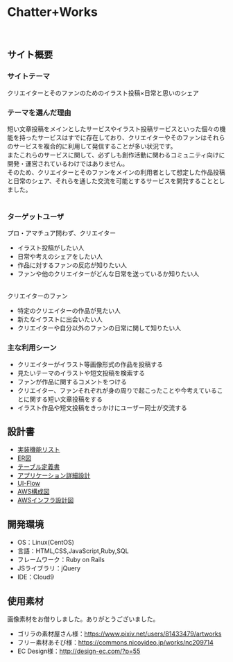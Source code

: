 # Chatter+Works
​
## サイト概要
### サイトテーマ
クリエイターとそのファンのためのイラスト投稿×日常と思いのシェア

### テーマを選んだ理由
短い文章投稿をメインとしたサービスやイラスト投稿サービスといった個々の機能を持ったサービスはすでに存在しており、クリエイターやそのファンはそれらのサービスを複合的に利用して発信することが多い状況です。<br>
またこれらのサービスに関して、必ずしも創作活動に関わるコミュニティ向けに開発・運営されているわけではありません。<br>
そのため、クリエイターとそのファンをメインの利用者として想定した作品投稿と日常のシェア、それらを通した交流を可能とするサービスを開発することとしました。<br>
​
### ターゲットユーザ
プロ・アマチュア問わず、クリエイター
- イラスト投稿がしたい人
- 日常や考えのシェアをしたい人
- 作品に対するファンの反応が知りたい人
- ファンや他のクリエイターがどんな日常を送っているか知りたい人

<br>
クリエイターのファン

- 特定のクリエイターの作品が見たい人
- 新たなイラストに出会いたい人
- クリエイターや自分以外のファンの日常に関して知りたい人

### 主な利用シーン
- クリエイターがイラスト等画像形式の作品を投稿する
- 見たいテーマのイラストや短文投稿を検索する
- ファンが作品に関するコメントをつける
- クリエイター、ファンそれぞれが身の周りで起こったことや今考えていることに関する短い文章投稿をする
- イラスト作品や短文投稿をきっかけにユーザー同士が交流する
​
## 設計書
- [実装機能リスト](https://docs.google.com/spreadsheets/d/1e2o6q7AfDS03_uVFXlcJ__eVLTiCtA3U76arris03tc/edit?usp=sharing)
- [ER図](https://drive.google.com/file/d/1rcMJ7NraZMxwXrS_z5iS9Apc0DW23Klv/view?usp=drive_link)
- [テーブル定義書](https://docs.google.com/spreadsheets/d/1K1Rf3sFQD0-NnejEu7dZ-qSYJ-nKOlRX/edit?usp=drive_link&ouid=113672341716295634510&rtpof=true&sd=true)
- [アプリケーション詳細設計](https://docs.google.com/spreadsheets/d/1OfLEKpP4P9lzzA23tTEaFP2WN7kvZKNO9vuXCl216eE/edit?usp=drive_link)
- [UI-Flow](https://drive.google.com/file/d/1RIN426fEK0uoC51G6vQMxn3APvlsREMo/view?usp=drive_link)
- [AWS構成図](https://drive.google.com/file/d/1BKNpXda6eCvztZIN7YISwjCbgjoI6SB0/view?usp=sharing)
- [AWSインフラ設計図](https://docs.google.com/spreadsheets/d/1sTsffmo5Kq6yqgmLuu6eI_YMDKenJVpqy4vsnVe08C0/edit?usp=sharing)
​
## 開発環境
- OS：Linux(CentOS)
- 言語：HTML,CSS,JavaScript,Ruby,SQL
- フレームワーク：Ruby on Rails
- JSライブラリ：jQuery
- IDE：Cloud9
​
## 使用素材
画像素材をお借りしました。ありがとうございました。
- ゴリラの素材屋さん様：https://www.pixiv.net/users/81433479/artworks
- フリー素材あそび様：https://commons.nicovideo.jp/works/nc209714
- EC Design様：http://design-ec.com/?p=55